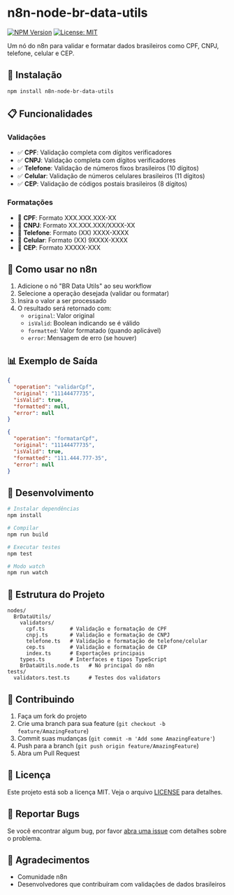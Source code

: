 # n8n-node-br-data-utils

[![NPM Version](https://img.shields.io/npm/v/n8n-node-br-data-utils)](https://www.npmjs.com/package/n8n-node-br-data-utils)
[![License: MIT](https://img.shields.io/badge/License-MIT-yellow.svg)](https://opensource.org/licenses/MIT)

Um nó do n8n para validar e formatar dados brasileiros como CPF, CNPJ, telefone, celular e CEP.

## 🚀 Instalação

```bash
npm install n8n-node-br-data-utils
```

## 📋 Funcionalidades

### Validações
- ✅ **CPF**: Validação completa com dígitos verificadores
- ✅ **CNPJ**: Validação completa com dígitos verificadores
- ✅ **Telefone**: Validação de números fixos brasileiros (10 dígitos)
- ✅ **Celular**: Validação de números celulares brasileiros (11 dígitos)
- ✅ **CEP**: Validação de códigos postais brasileiros (8 dígitos)

### Formatações
- 🎨 **CPF**: Formato XXX.XXX.XXX-XX
- 🎨 **CNPJ**: Formato XX.XXX.XXX/XXXX-XX
- 🎨 **Telefone**: Formato (XX) XXXX-XXXX
- 🎨 **Celular**: Formato (XX) 9XXXX-XXXX
- 🎨 **CEP**: Formato XXXXX-XXX

## 🎯 Como usar no n8n

1. Adicione o nó "BR Data Utils" ao seu workflow
2. Selecione a operação desejada (validar ou formatar)
3. Insira o valor a ser processado
4. O resultado será retornado com:
   - `original`: Valor original
   - `isValid`: Boolean indicando se é válido
   - `formatted`: Valor formatado (quando aplicável)
   - `error`: Mensagem de erro (se houver)

## 📊 Exemplo de Saída

```json
{
  "operation": "validarCpf",
  "original": "11144477735",
  "isValid": true,
  "formatted": null,
  "error": null
}
```

```json
{
  "operation": "formatarCpf",
  "original": "11144477735",
  "isValid": true,
  "formatted": "111.444.777-35",
  "error": null
}
```

## 🔧 Desenvolvimento

```bash
# Instalar dependências
npm install

# Compilar
npm run build

# Executar testes
npm test

# Modo watch
npm run watch
```

## 📝 Estrutura do Projeto

```
nodes/
  BrDataUtils/
    validators/
      cpf.ts        # Validação e formatação de CPF
      cnpj.ts       # Validação e formatação de CNPJ
      telefone.ts   # Validação e formatação de telefone/celular
      cep.ts        # Validação e formatação de CEP
      index.ts      # Exportações principais
    types.ts        # Interfaces e tipos TypeScript
    BrDataUtils.node.ts   # Nó principal do n8n
tests/
  validators.test.ts      # Testes dos validators
```

## 🤝 Contribuindo

1. Faça um fork do projeto
2. Crie uma branch para sua feature (`git checkout -b feature/AmazingFeature`)
3. Commit suas mudanças (`git commit -m 'Add some AmazingFeature'`)
4. Push para a branch (`git push origin feature/AmazingFeature`)
5. Abra um Pull Request

## 📄 Licença

Este projeto está sob a licença MIT. Veja o arquivo [LICENSE](LICENSE) para detalhes.

## 🐛 Reportar Bugs

Se você encontrar algum bug, por favor [abra uma issue](https://github.com/oedumoreira/n8n-node-br-data-utils/issues) com detalhes sobre o problema.

## 🙏 Agradecimentos

- Comunidade n8n
- Desenvolvedores que contribuíram com validações de dados brasileiros